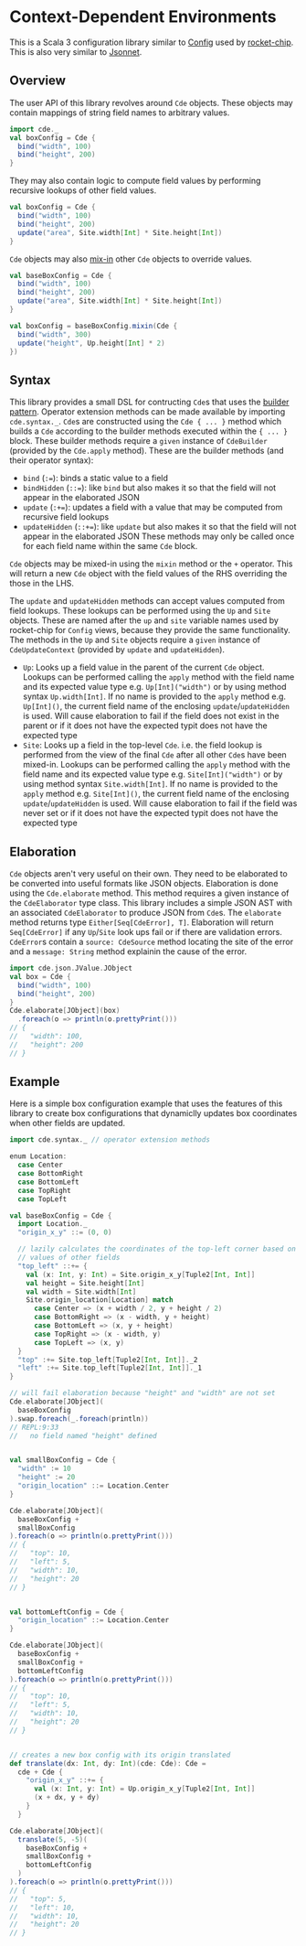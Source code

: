 # Context-Dependent Environments

This is a Scala 3 configuration library similar to
[Config](https://github.com/chipsalliance/api-config-chipsalliance) used by
[rocket-chip](https://github.com/chipsalliance/rocket-chip). This is also very
similar to [Jsonnet](https://jsonnet.org/).

## Overview
The user API of this library revolves around `Cde` objects. These objects may
contain mappings of string field names to arbitrary values.
```scala
import cde._
val boxConfig = Cde {
  bind("width", 100)
  bind("height", 200)
}
```

They may also contain logic to compute field values by performing recursive
lookups of other field values.
```scala
val boxConfig = Cde {
  bind("width", 100)
  bind("height", 200)
  update("area", Site.width[Int] * Site.height[Int])
}
```

`Cde` objects may also [mix-in](http://www.bracha.org/oopsla90.pdf) other `Cde`
objects to override values.
```scala
val baseBoxConfig = Cde {
  bind("width", 100)
  bind("height", 200)
  update("area", Site.width[Int] * Site.height[Int])
}

val boxConfig = baseBoxConfig.mixin(Cde {
  bind("width", 300)
  update("height", Up.height[Int] * 2)
})
```

## Syntax
This library provides a small DSL for contructing `Cde`s that uses the [builder
pattern](https://dotty.epfl.ch/docs/reference/contextual/context-functions.html#example-builder-pattern).
Operator extension methods can be made available by importing `cde.syntax._`.
`Cde`s are constructed using the `Cde { ... }` method which builds a `Cde`
according to the builder methods executed within the `{ ... }` block. These
builder methods require a `given` instance of `CdeBuilder` (provided by the
`Cde.apply` method). These are the builder methods (and their operator syntax):
- `bind` (`:=`): binds a static value to a field
- `bindHidden` (`::=`): like `bind` but also makes it so that the field will
  not appear in the elaborated JSON
- `update` (`:+=`): updates a field with a value that may be computed from
  recursive field lookups
- `updateHidden` (`::+=`): like `update` but also makes it so that the field
  will not appear in the elaborated JSON
These methods may only be called once for each field name within the same `Cde`
block.

`Cde` objects may be mixed-in using the `mixin` method or the `+` operator.
This will return a new `Cde` object with the field values of the RHS overriding
the those in the LHS.

The `update` and `updateHidden` methods can accept values computed from field
lookups. These lookups can be performed using the `Up` and `Site` objects.
These are named after the `up` and `site` variable names used by rocket-chip
for `Config` views, because they provide the same functionality. The methods in
the `Up` and `Site` objects require a `given` instance of `CdeUpdateContext`
(provided by `update` and `updateHidden`).
- `Up`: Looks up a field value in the parent of the current `Cde` object.
  Lookups can be performed calling the `apply` method with the field name and
  its expected value type e.g. `Up[Int]("width")` or by using method syntax
  `Up.width[Int]`. If no name is provided to the `apply` method e.g.
  `Up[Int]()`, the current field name of the enclosing `update`/`updateHidden`
  is used. Will cause elaboration to fail if the field does not exist in the
  parent or if it does not have the expected typit does not have the expected
  type
- `Site`: Looks up a field in the top-level `Cde`. i.e. the field lookup is
  performed from the view of the final `Cde` after all other `Cde`s have been
  mixed-in. Lookups can be performed calling the `apply` method with the field
  name and its expected value type e.g. `Site[Int]("width")` or by using method
  syntax `Site.width[Int]`.  If no name is provided to the `apply` method e.g.
  `Site[Int]()`, the current field name of the enclosing
  `update`/`updateHidden` is used. Will cause elaboration to fail if the field
  was never set or if it does not have the expected typit does not have the
  expected type

## Elaboration
`Cde` objects aren't very useful on their own. They need to be elaborated to be
converted into useful formats like JSON objects. Elaboration is done using the
`Cde.elaborate` method. This method requires a given instance of the
`CdeElaborator` type class. This library includes a simple JSON AST with an
associated `CdeElaborator` to produce JSON from `Cde`s. The `elaborate` method
returns type `Either[Seq[CdeError], T]`. Elaboration will return
`Seq[CdeError]` if any `Up`/`Site` look ups fail or if there are validation
errors. `CdeError`s contain a `source: CdeSource` method locating the site of
the error and a `message: String` method explainin the cause of the error.
```scala
import cde.json.JValue.JObject
val box = Cde {
  bind("width", 100)
  bind("height", 200)
}
Cde.elaborate[JObject](box)
  .foreach(o => println(o.prettyPrint()))
// {
//   "width": 100,
//   "height": 200
// }
```

## Example
Here is a simple box configuration example that uses the features of this
library to create box configurations that dynamiclly updates box coordinates
when other fields are updated.
```scala
import cde.syntax._ // operator extension methods

enum Location:
  case Center
  case BottomRight
  case BottomLeft
  case TopRight
  case TopLeft

val baseBoxConfig = Cde {
  import Location._
  "origin_x_y" ::= (0, 0)

  // lazily calculates the coordinates of the top-left corner based on the
  // values of other fields
  "top_left" ::+= {
    val (x: Int, y: Int) = Site.origin_x_y[Tuple2[Int, Int]]
    val height = Site.height[Int]
    val width = Site.width[Int]
    Site.origin_location[Location] match
      case Center => (x + width / 2, y + height / 2)
      case BottomRight => (x - width, y + height)
      case BottomLeft => (x, y + height)
      case TopRight => (x - width, y)
      case TopLeft => (x, y)
  }
  "top" :+= Site.top_left[Tuple2[Int, Int]]._2
  "left" :+= Site.top_left[Tuple2[Int, Int]]._1
}

// will fail elaboration because "height" and "width" are not set
Cde.elaborate[JObject](
  baseBoxConfig
).swap.foreach(_.foreach(println))
// REPL:9:33
//   no field named "height" defined


val smallBoxConfig = Cde {
  "width" := 10
  "height" := 20
  "origin_location" ::= Location.Center
}

Cde.elaborate[JObject](
  baseBoxConfig +
  smallBoxConfig
).foreach(o => println(o.prettyPrint()))
// {
//   "top": 10,
//   "left": 5,
//   "width": 10,
//   "height": 20
// }


val bottomLeftConfig = Cde {
  "origin_location" ::= Location.Center
}

Cde.elaborate[JObject](
  baseBoxConfig +
  smallBoxConfig +
  bottomLeftConfig
).foreach(o => println(o.prettyPrint()))
// {
//   "top": 10,
//   "left": 5,
//   "width": 10,
//   "height": 20
// }


// creates a new box config with its origin translated
def translate(dx: Int, dy: Int)(cde: Cde): Cde =
  cde + Cde {
    "origin_x_y" ::+= {
      val (x: Int, y: Int) = Up.origin_x_y[Tuple2[Int, Int]]
      (x + dx, y + dy)
    }
  }

Cde.elaborate[JObject](
  translate(5, -5)(
    baseBoxConfig +
    smallBoxConfig +
    bottomLeftConfig
  )
).foreach(o => println(o.prettyPrint()))
// {
//   "top": 5,
//   "left": 10,
//   "width": 10,
//   "height": 20
// }
```
